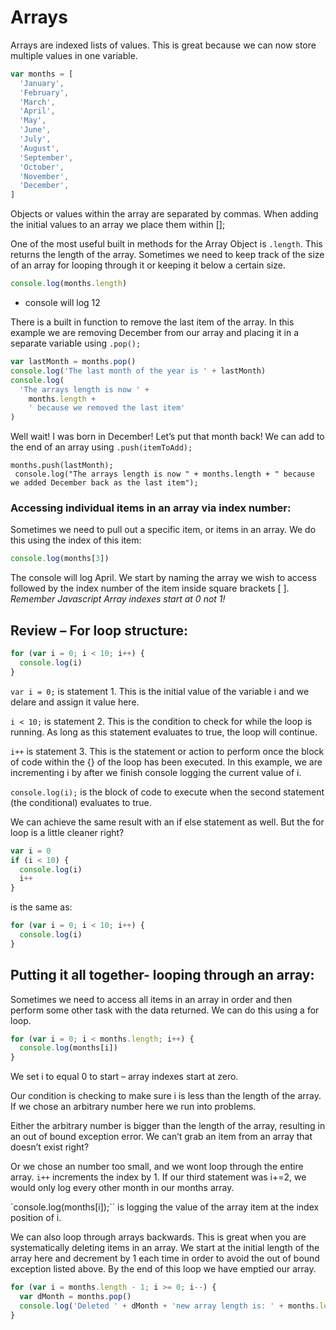 # Arrays

Arrays are indexed lists of values. This is great because we can now store multiple values in one variable.

```javascript
var months = [
  'January',
  'February',
  'March',
  'April',
  'May',
  'June',
  'July',
  'August',
  'September',
  'October',
  'November',
  'December',
]
```

Objects or values within the array are separated by commas. When adding the initial values to an array we place them within [];

One of the most useful built in methods for the Array Object is `.length`. This returns the length of the array. Sometimes we need to keep track of the size of an array for looping through it or keeping it below a certain size.

```javascript
console.log(months.length)
```

- console will log 12

There is a built in function to remove the last item of the array. In this example we are removing December from our array and placing it in a separate variable using `.pop();`

```javascript
var lastMonth = months.pop()
console.log('The last month of the year is ' + lastMonth)
console.log(
  'The arrays length is now ' +
    months.length +
    ' because we removed the last item'
)
```

Well wait! I was born in December! Let’s put that month back! We can add to the end of an array using `.push(itemToAdd);`

```
months.push(lastMonth);
 console.log("The arrays length is now " + months.length + " because we added December back as the last item");
```

### Accessing individual items in an array via index number:

Sometimes we need to pull out a specific item, or items in an array. We do this using the index of this item:

```javascript
console.log(months[3])
```

The console will log April. We start by naming the array we wish to access followed by the index number of the item inside square brackets [ ]. _Remember Javascript Array indexes start at 0 not 1!_

## Review – For loop structure:

```javascript
for (var i = 0; i < 10; i++) {
  console.log(i)
}
```

`var i = 0;`
is statement 1. This is the initial value of the variable i and we delare and assign it value here.

`i < 10;`
is statement 2. This is the condition to check for while the loop is running. As long as this statement evaluates to true, the loop will continue.

`i++`
is statement 3. This is the statement or action to perform once the block of code within the {} of the loop has been executed. In this example, we are incrementing i by after we finish console logging the current value of i.

`console.log(i);`
is the block of code to execute when the second statement (the conditional) evaluates to true.

We can achieve the same result with an if else statement as well. But the for loop is a little cleaner right?

```javascript
var i = 0
if (i < 10) {
  console.log(i)
  i++
}
```

is the same as:

```javascript
for (var i = 0; i < 10; i++) {
  console.log(i)
}
```

## Putting it all together- looping through an array:

Sometimes we need to access all items in an array in order and then perform some other task with the data returned. We can do this using a for loop.

```javascript
for (var i = 0; i < months.length; i++) {
  console.log(months[i])
}
```

We set i to equal 0 to start – array indexes start at zero.

Our condition is checking to make sure i is less than the length of the array. If we chose an arbitrary number here we run into problems.

Either the arbitrary number is bigger than the length of the array, resulting in an out of bound exception error. We can’t grab an item from an array that doesn’t exist right?

Or we chose an number too small, and we wont loop through the entire array.
`i++` increments the index by 1. If our third statement was i+=2, we would only log every other month in our months array.

`console.log(months[i]);`` is logging the value of the array item at the index position of i.

We can also loop through arrays backwards. This is great when you are systematically deleting items in an array. We start at the initial length of the array here and decrement by 1 each time in order to avoid the out of bound exception listed above. By the end of this loop we have emptied our array.

```javascript
for (var i = months.length - 1; i >= 0; i--) {
  var dMonth = months.pop()
  console.log('Deleted ' + dMonth + 'new array length is: ' + months.length)
}
```
